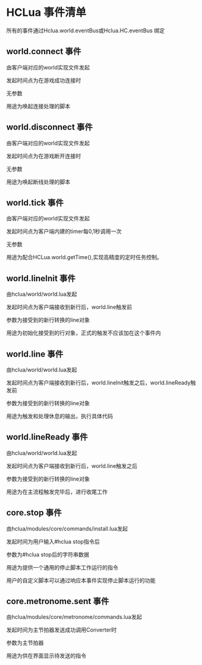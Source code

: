 # HCLua 事件清单

所有的事件通过Hclua.world.eventBus或Hclua.HC.eventBus 绑定

## world.connect 事件

由客户端对应的world实现文件发起

发起时间点为在游戏成功连接时

无参数

用途为唤起连接处理的脚本

## world.disconnect 事件

由客户端对应的world实现文件发起

发起时间点为在游戏断开连接时

无参数

用途为唤起断线处理的脚本

## world.tick 事件

由客户端对应的world实现文件发起

发起时间点为客户端内建的timer每0,1秒调用一次

无参数

用途为配合HCLua.world.getTime(),实现高精度的定时任务控制。

## world.lineInit 事件

由hclua/world/world.lua发起

发起时间点为客户端接收到新行后，world.line触发前

参数为接受到的新行转换的line对象

用途为初始化接受到的行对象，正式的触发不应该加在这个事件内

## world.line 事件

由hclua/world/world.lua发起

发起时间点为客户端接收到新行后，world.lineInit触发之后，world.lineReady触发前

参数为接受到的新行转换的line对象

用途为触发和处理休息的输出，执行具体代码

## world.lineReady 事件

由hclua/world/world.lua发起

发起时间点为客户端接收到新行后，world.line触发之后

参数为接受到的新行转换的line对象

用途为在主流程触发完毕后，进行收尾工作

## core.stop 事件

由hclua/modules/core/commands/install.lua发起

发起时间为用户输入#hclua stop指令后

参数为#hclua stop后的字符串数据

用途为提供一个通用的停止脚本工作运行的指令

用户的自定义脚本可以通过响应本事件实现停止脚本运行的功能

## core.metronome.sent 事件

由hclua/modules/core/metronome/commands.lua发起

发起时间为主节拍器发送成功调用Converter时

参数为主节拍器

用途为供在界面显示待发送的指令